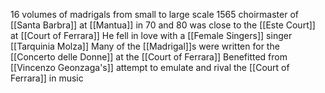 16 volumes of madrigals from small to large scale 
1565 choirmaster of [[Santa Barbra]] at [[Mantua]]
in 70 and 80 was close to the [[Este Court]] at [[Court of Ferrara]]
	He fell in love with a [[Female Singers]] singer [[Tarquinia Molza]]
	Many of the [[Madrigal]]s were written for the [[Concerto delle Donne]] at the [[Court of Ferrara]]
Benefitted from [[Vincenzo Geonzaga's]] attempt to emulate and rival the [[Court of Ferrara]] in music
